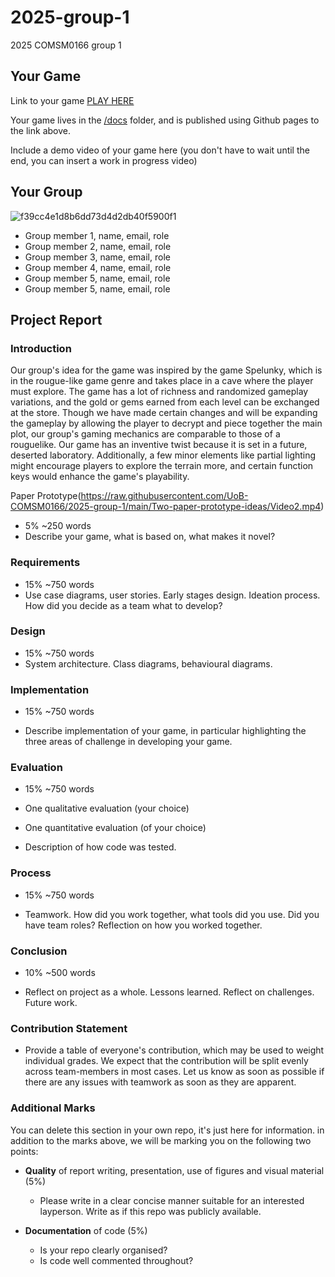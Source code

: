 # 2025-group-1
2025 COMSM0166 group 1

## Your Game

Link to your game [PLAY HERE](https://peteinfo.github.io/COMSM0166-project-template/)

Your game lives in the [/docs](/docs) folder, and is published using Github pages to the link above.

Include a demo video of your game here (you don't have to wait until the end, you can insert a work in progress video)

## Your Group

![f39cc4e1d8b6dd73d4d2db40f5900f1](https://github.com/user-attachments/assets/c3ffb7cf-7c44-414e-b030-84610f4f36cd)


- Group member 1, name, email, role
- Group member 2, name, email, role
- Group member 3, name, email, role
- Group member 4, name, email, role
- Group member 5, name, email, role
- Group member 5, name, email, role

## Project Report

### Introduction

Our group's idea for the game was inspired by the game Spelunky, which is in the rougue-like game genre and takes place in a cave where the player must explore. The game has a lot of richness and randomized gameplay variations, and the gold or gems earned from each level can be exchanged at the store. Though we have made certain changes and will be expanding the gameplay by allowing the player to decrypt and piece together the main plot, our group's gaming mechanics are comparable to those of a rouguelike. Our game has an inventive twist because it is set in a future, deserted laboratory. Additionally, a few minor elements like partial lighting might encourage players to explore the terrain more, and certain function keys would enhance the game's playability.

Paper Prototype(https://raw.githubusercontent.com/UoB-COMSM0166/2025-group-1/main/Two-paper-prototype-ideas/Video2.mp4)

- 5% ~250 words 
- Describe your game, what is based on, what makes it novel? 

### Requirements 

- 15% ~750 words
- Use case diagrams, user stories. Early stages design. Ideation process. How did you decide as a team what to develop? 

### Design

- 15% ~750 words 
- System architecture. Class diagrams, behavioural diagrams. 

### Implementation

- 15% ~750 words

- Describe implementation of your game, in particular highlighting the three areas of challenge in developing your game. 

### Evaluation

- 15% ~750 words

- One qualitative evaluation (your choice) 

- One quantitative evaluation (of your choice) 

- Description of how code was tested. 

### Process 

- 15% ~750 words

- Teamwork. How did you work together, what tools did you use. Did you have team roles? Reflection on how you worked together. 

### Conclusion

- 10% ~500 words

- Reflect on project as a whole. Lessons learned. Reflect on challenges. Future work. 

### Contribution Statement

- Provide a table of everyone's contribution, which may be used to weight individual grades. We expect that the contribution will be split evenly across team-members in most cases. Let us know as soon as possible if there are any issues with teamwork as soon as they are apparent. 

### Additional Marks

You can delete this section in your own repo, it's just here for information. in addition to the marks above, we will be marking you on the following two points:

- **Quality** of report writing, presentation, use of figures and visual material (5%) 
  - Please write in a clear concise manner suitable for an interested layperson. Write as if this repo was publicly available.

- **Documentation** of code (5%)

  - Is your repo clearly organised? 
  - Is code well commented throughout?
